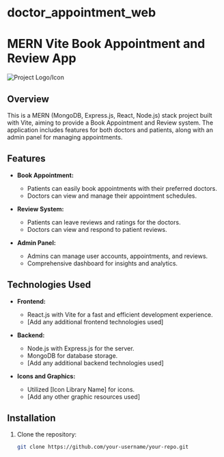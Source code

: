 # doctor_appointment_web
# MERN Vite Book Appointment and Review App

![Project Logo/Icon](path/to/your/icon.png)

## Overview

This is a MERN (MongoDB, Express.js, React, Node.js) stack project built with Vite, aiming to provide a Book Appointment and Review system. The application includes features for both doctors and patients, along with an admin panel for managing appointments.

## Features

- **Book Appointment:**
  - Patients can easily book appointments with their preferred doctors.
  - Doctors can view and manage their appointment schedules.

- **Review System:**
  - Patients can leave reviews and ratings for the doctors.
  - Doctors can view and respond to patient reviews.

- **Admin Panel:**
  - Admins can manage user accounts, appointments, and reviews.
  - Comprehensive dashboard for insights and analytics.

## Technologies Used

- **Frontend:**
  - React.js with Vite for a fast and efficient development experience.
  - [Add any additional frontend technologies used]

- **Backend:**
  - Node.js with Express.js for the server.
  - MongoDB for database storage.
  - [Add any additional backend technologies used]

- **Icons and Graphics:**
  - Utilized [Icon Library Name] for icons.
  - [Add any other graphic resources used]

## Installation

1. Clone the repository:

   ```bash
   git clone https://github.com/your-username/your-repo.git
